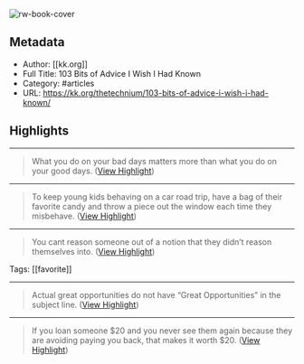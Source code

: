 ![rw-book-cover](https://readwise-assets.s3.amazonaws.com/static/images/article4.6bc1851654a0.png)

## Metadata
- Author: [[kk.org]]
- Full Title: 103 Bits of Advice I Wish I Had Known
- Category: #articles
- URL: https://kk.org/thetechnium/103-bits-of-advice-i-wish-i-had-known/

## Highlights
***

> What you do on your bad days matters more than what you do on your good days. ([View Highlight](https://instapaper.com/read/1502719312/19472089))

***

> To keep young kids behaving on a car road trip, have a bag of their favorite candy and throw a piece out the window each time they misbehave. ([View Highlight](https://instapaper.com/read/1502719312/19472092))

***

> You cant reason someone out of a notion that they didn’t reason themselves into. ([View Highlight](https://instapaper.com/read/1502719312/19472099))

Tags: [[favorite]] 

***

> Actual great opportunities do not have “Great Opportunities” in the subject line. ([View Highlight](https://instapaper.com/read/1502719312/19472108))

***

> If you loan someone $20 and you never see them again because they are avoiding paying you back, that makes it worth $20. ([View Highlight](https://instapaper.com/read/1502719312/19472128))

